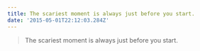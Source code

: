 ```yaml
---
title: The scariest moment is always just before you start.
date: '2015-05-01T22:12:03.284Z'
---
```


> The scariest moment is always just before you start.
